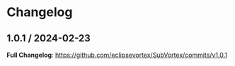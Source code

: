 # Changelog

## 

## 

## 1.0.1 / 2024-02-23

**Full Changelog**: https://github.com/eclipsevortex/SubVortex/commits/v1.0.1


